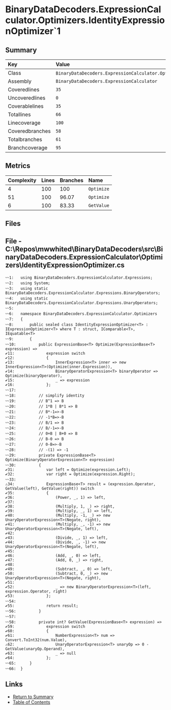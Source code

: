 ﻿# BinaryDataDecoders.ExpressionCalculator.Optimizers.IdentityExpressionOptimizer`1

## Summary

| Key             | Value                                                                              |
| :-------------- | :--------------------------------------------------------------------------------- |
| Class           | `BinaryDataDecoders.ExpressionCalculator.Optimizers.IdentityExpressionOptimizer`1` |
| Assembly        | `BinaryDataDecoders.ExpressionCalculator`                                          |
| Coveredlines    | `35`                                                                               |
| Uncoveredlines  | `0`                                                                                |
| Coverablelines  | `35`                                                                               |
| Totallines      | `66`                                                                               |
| Linecoverage    | `100`                                                                              |
| Coveredbranches | `58`                                                                               |
| Totalbranches   | `61`                                                                               |
| Branchcoverage  | `95`                                                                               |

## Metrics

| Complexity | Lines | Branches | Name       |
| :--------- | :---- | :------- | :--------- |
| 4          | 100   | 100      | `Optimize` |
| 51         | 100   | 96.07    | `Optimize` |
| 6          | 100   | 83.33    | `GetValue` |

## Files

## File - C:\Repos\mwwhited\BinaryDataDecoders\src\BinaryDataDecoders.ExpressionCalculator\Optimizers\IdentityExpressionOptimizer.cs

```CSharp
〰1:   using BinaryDataDecoders.ExpressionCalculator.Expressions;
〰2:   using System;
〰3:   using static BinaryDataDecoders.ExpressionCalculator.Expressions.BinaryOperators;
〰4:   using static BinaryDataDecoders.ExpressionCalculator.Expressions.UnaryOperators;
〰5:   
〰6:   namespace BinaryDataDecoders.ExpressionCalculator.Optimizers
〰7:   {
〰8:       public sealed class IdentityExpressionOptimizer<T> : IExpressionOptimizer<T> where T : struct, IComparable<T>, IEquatable<T>
〰9:       {
〰10:          public ExpressionBase<T> Optimize(ExpressionBase<T> expression) =>
✔11:              expression switch
✔12:              {
✔13:                  InnerExpression<T> inner => new InnerExpression<T>(Optimize(inner.Expression)),
✔14:                  BinaryOperatorExpression<T> binaryOperator => Optimize(binaryOperator),
✔15:                  _ => expression
✔16:              };
〰17:  
〰18:          // simplify identity
〰19:          // B^1 => B
〰20:          // 1*B | B*1 => B
〰21:          // B*-1=>-B
〰22:          // -1*B=>-B
〰23:          // B/1 => B
〰24:          // B/-1=>-B
〰25:          // 0+B | B+0 => B
〰26:          // B-0 => B
〰27:          // 0-B=>-B
〰28:          // -(1) => -1
〰29:          private ExpressionBase<T> Optimize(BinaryOperatorExpression<T> expression)
〰30:          {
✔31:              var left = Optimize(expression.Left);
✔32:              var right = Optimize(expression.Right);
〰33:  
⚠34:              ExpressionBase<T> result = (expression.Operator, GetValue(left), GetValue(right)) switch
✔35:              {
✔36:                  (Power, _, 1) => left,
✔37:  
✔38:                  (Multiply, 1, _) => right,
✔39:                  (Multiply, _, 1) => left,
✔40:                  (Multiply, -1, _) => new UnaryOperatorExpression<T>(Negate, right),
✔41:                  (Multiply, _, -1) => new UnaryOperatorExpression<T>(Negate, left),
✔42:  
✔43:                  (Divide, _, 1) => left,
✔44:                  (Divide, _, -1) => new UnaryOperatorExpression<T>(Negate, left),
✔45:  
✔46:                  (Add, _, 0) => left,
✔47:                  (Add, 0, _) => right,
✔48:  
✔49:                  (Subtract, _, 0) => left,
✔50:                  (Subtract, 0, _) => new UnaryOperatorExpression<T>(Negate, right),
✔51:  
✔52:                  _ => new BinaryOperatorExpression<T>(left, expression.Operator, right)
✔53:              };
〰54:  
✔55:              return result;
〰56:          }
〰57:  
〰58:          private int? GetValue(ExpressionBase<T> expression) =>
✔59:              expression switch
✔60:              {
✔61:                  NumberExpression<T> num => Convert.ToInt32(num.Value),
⚠62:                  UnaryOperatorExpression<T> unaryOp => 0 - GetValue(unaryOp.Operand),
✔63:                  _ => null
✔64:              };
〰65:      }
〰66:  }
```

## Links

* [Return to Summary](Summary.md)
* [Table of Contents](../TOC.md)

